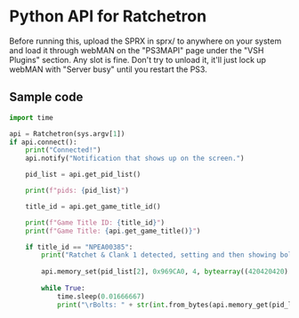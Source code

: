 # Python API for Ratchetron
Before running this, upload the SPRX in sprx/ to anywhere on your system and load it through webMAN on the "PS3MAPI" 
page under the "VSH Plugins" section. Any slot is fine. Don't try to unload it, it'll just lock up webMAN with 
"Server busy" until you restart the PS3.

## Sample code
```python
import time

api = Ratchetron(sys.argv[1])
if api.connect():
    print("Connected!")
    api.notify("Notification that shows up on the screen.")

    pid_list = api.get_pid_list()

    print(f"pids: {pid_list}")

    title_id = api.get_game_title_id()

    print(f"Game Title ID: {title_id}")
    print(f"Game Title: {api.get_game_title()}")

    if title_id == "NPEA00385":
        print("Ratchet & Clank 1 detected, setting and then showing bolt count in real time as demo.")
        
        api.memory_set(pid_list[2], 0x969CA0, 4, bytearray((420420420).to_bytes(4, "big")))
        
        while True:
            time.sleep(0.01666667)
            print("\rBolts: " + str(int.from_bytes(api.memory_get(pid_list[2], 0x969CA0, 4), "big")), end="")
````